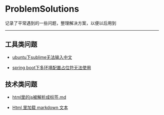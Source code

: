 # ProblemSolutions
记录了平常遇到的一些问题，整理解决方案，以便以后用到
___

## 工具类问题
+ [ubuntu下sublime无法输入中文](./ubuntu下sublime无法输入中文.md)

+ [spring boot下多环境配置占位符无法使用](./spring-boot下多环境配置占位符无法使用.md)

## 技术类问题
+ [html里的js被解析成标签.md](./html里的js被解析成标签.md)

+ [Html 里加载 markdown 文本](./html里加载markdown文本.md)